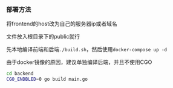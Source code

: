 ### 部署方法

将frontend的host改为自己的服务器ip或者域名

文件放入根目录下的public就行

先本地编译前端和后端`./build.sh`，然后使用`docker-compose up -d`

由于docker镜像的原因，建议单独编译后端，并且不使用CGO
```bash
cd backend
CGO_ENDBLED=0 go build main.go
```
